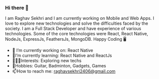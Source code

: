 ### Hi there 👋

I am Raghav Sekhri and I am currently working on Mobile and Web Apps. I love to explore new technologies and solve the difficulties faced by the society. I am a Full Stack Developer and have experience of various technologies. Some of the core technologies were React, React Native, NodeJs, ExpressJs, FeathersJs, MongoDB.
Happy Coding 🖥

- 🔭&nbsp;I’m currently working on: React Native
- 🌱I’m currently learning: React Native and ReactJs
- 🧑🏻‍💻Interests: Exploring new techs
- 🎒Hobbies: Guitar, Badminton, Gadgets, Games
- 📫How to reach me: raghavsekhri2406@gmail.com
